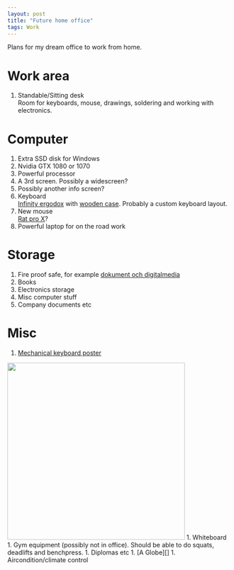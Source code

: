 ```yaml
---
layout: post
title: "Future home office"
tags: Work
---
```


Plans for my dream office to work from home.

Work area
=========

1. Standable/Sitting desk  
    Room for keyboards, mouse, drawings, soldering and working with electronics.

Computer
========

1. Extra SSD disk for Windows
1. Nvidia GTX 1080 or 1070
1. Powerful processor
1. A 3rd screen. Possibly a widescreen?
1. Possibly another info screen?
1. Keyboard  
    [Infinity ergodox][] with [wooden case][ergowood]. Probably a custom keyboard layout.
1. New mouse  
    [Rat pro X][]?
1. Powerful laptop for on the road work

[Rat pro X]: http://www.tomsguide.com/us/madcatz-rat-pro-x,review-3215.html
[ergowood]: https://www.massdrop.com/buy/datamancer-infinity-ergodox-hardwood-case
[Infinity ergodox]: https://www.massdrop.com/buy/infinity-ergodox

Storage
=======

1. Fire proof safe, for example [dokument och digitalmedia][kassask]
1. Books
1. Electronics storage
1. Misc computer stuff
1. Company documents etc

[kassask]: http://www.arkivexperten.se/dokumentskap/for-1-6-parmar/brandsakert-kassaskap-med-och-kodlas-60-min

Misc
====

1. [Mechanical keyboard poster][]  
  <img width="400" src="https://cdn.shopify.com/s/files/1/0797/5753/products/SP-TECH-Mechanical-Key-Cap-4_467_160-White-Grid-Blue-Ink-24-Inches.jpg?v=1468866163" />
1. Whiteboard
1. Gym equipment (possibly not in office). Should be able to do squats, deadlifts and benchpress.
1. Diplomas etc
1. [A Globe][]
1. Aircondition/climate control

[Mechanical keyboard poster]: https://inkedandscreened.com/products/key-cap-1984?variant=15117906180
[A Globe]: http://www.bellerbyandco.com/index.php/globes/the-desk-globes.html
